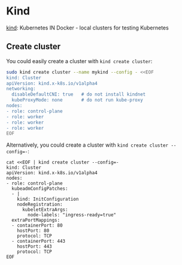 # Kind

[kind](https://github.com/kubernetes-sigs/kind): Kubernetes IN Docker - local clusters for testing Kubernetes

## Create cluster

You could easily create a cluster with `kind create cluster`:

```bash
sudo kind create cluster --name mykind --config - <<EOF
kind: Cluster
apiVersion: kind.x-k8s.io/v1alpha4
networking:
  disableDefaultCNI: true   # do not install kindnet
  kubeProxyMode: none       # do not run kube-proxy
nodes:
- role: control-plane
- role: worker
- role: worker
- role: worker
EOF
```

Alternatively, you could create a cluster with `kind create cluster --config=-`:

```
cat <<EOF | kind create cluster --config=-
kind: Cluster
apiVersion: kind.x-k8s.io/v1alpha4
nodes:
- role: control-plane
  kubeadmConfigPatches:
  - |
    kind: InitConfiguration
    nodeRegistration:
      kubeletExtraArgs:
        node-labels: "ingress-ready=true"
  extraPortMappings:
  - containerPort: 80
    hostPort: 80
    protocol: TCP
  - containerPort: 443
    hostPort: 443
    protocol: TCP
EOF
```

